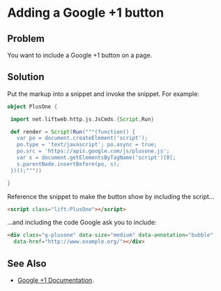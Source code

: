 Adding a Google +1 button
==========================

Problem
-------

You want to include a Google +1 button on a page.

Solution
--------

Put the markup into a snippet and invoke the snippet. For example:

```scala
object PlusOne {

 import net.liftweb.http.js.JsCmds.{Script,Run}

 def render = Script(Run("""(function() {
   var po = document.createElement('script'); 
   po.type = 'text/javascript'; po.async = true;
   po.src = 'https://apis.google.com/js/plusone.js';
   var s = document.getElementsByTagName('script')[0]; 
   s.parentNode.insertBefore(po, s);
 })();"""))

}
```

Reference the snippet to make the button show by including the script...

```html
<script class="lift:PlusOne"></script>
```

...and including the code Google ask you to include:

```html
<div class="g-plusone" data-size="medium" data-annotation="bubble"
  data-href="http://www.example.org/"></div>
```


See Also
--------

* [Google +1 Documentation](http://www.google.com/intl/en/webmasters/+1/button/index.html).



